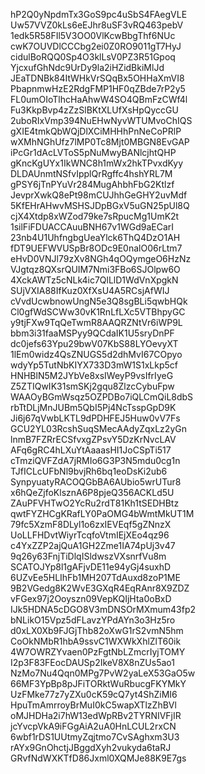 hP2Q0yNpdmTx3GoS9pc4uSbS4FAegVLE
Uw57VVZ0kLs6eEJhr8uSF3vRQ463pebV
1edk5R58FIl5V3OO0VlKcwBbgThf6NUc
cwK7OUVDlCCCbg2ei0Z0RO9011gT7HyJ
cidulBoRQQ0Sp4O3klLsV0PZ3R51Gpoq
YjcxufGhNdc9UrDy9la2iHZidBkiMlJd
JEaTDNBk84ItWHkVrSQqBx5OHHaXmVI8
PbapnmwHzE2RdgFMP1HF0qZBde7rP2y5
FL0umOIoTlhcHaAhwW4SO4QBmFzCWf4l
Fu3KkpBvp4zZzSlBKtXLUfXsHpQyccGU
2uboRIxVmp394NuEHwNyvWTUMvoChIQS
gXIE4tmkQbWQjDlXCiMHHhPnNeCoPRlP
wXMhNGhUfz7lMP0Tc8Mjt0MBGN8EvGAP
iPcGr1dAcLVToS5pNuMwyBANlcjhtQHP
gKncKgUYx1IkWNC8h1mWx2hkTPvxdKyy
DLDAUnmtNSfvIpplQrRgffc4hshYRL7M
gPSY6jTnPYuVr284MugAhbhFbG2Ktlzf
JevprXwkQ8ePt98mCUJhhGeGHY2uvMdf
5KfEHrAHwvMSHSJDpBGxV5uGN25pUl8Q
cjX4Xtdp8xWZod79ke7sRpucMg1UmK2t
1silFiFDUACCAuuBNH67v1WGd9aECarI
23nb4U1UhfngbgUeaYlck6ThQ4DzO1AH
fDT9UEFWVUSpBr8ODc9E0nalO06rLtm7
eHvD0VNJl79zXv8NGh4qOQymgeO6HzNz
VJgtqz8QXsrQUIM7Nmi3FBo6SJOlpw6O
4XckAWTz5cNLk4ic7QlLlD1WdVnXpgkN
SUjVXIA88IfKuz0XfXsU4A5RCsjAfWIJ
cVvdUcwbnowUngN5e3Q8sgBLi5qwbHQk
Cl0gfWdSCWw30vK1RnLfLXc5VTBhpyGC
y9tjFXw9TqQeTwmR8AAQRZNtVr6iWP9L
bbm3i31faaMSPyy9QCdaIK1U5sryDnPF
dc0jefs63Ypu29bwV07KbS88LYOevyXT
1lEm0widz4QsZNUGS5d2dhMvI67COpyo
wdyYp5TutNbKIYX733D3mW1S1xLkp5cf
HNHBlN5M2JYbVe8xsIWeyP9vsIfrIyeG
Z5ZTIQwIK31smSKj2gqu8ZlzcCybuFpw
WAAOyBGmWsqz5OZPDBo7iQLCmQiL8dbS
rbTtDLjMnJUBm5QbI5Pj4NcTsspGpD9K
Ji6j67qVwbLKTL9dPDHFEJ5Huw0vV7Fs
GCU2YL03RcshSuqSMecAAdyZqxLz2yGn
lnmB7FZRrECSfvxgZPsvY5DzKrNvcLAV
AFq6gRC4hLXuYtAaaasHI1JoCSpTi517
cTmziQVFZdA7jRMIo6G3P3N5mdu0cg1n
TJfICLcUFbNl9bvjRh6bq1eoDsKi2ub6
SynpyuatyRACOQGbBA6AUbio5wrUTur8
x6hQeZjfoKlsznA6P8pjeQ356ACKLd5U
ZAuPFVHTwO2YcRu2rdT81Kh1tSEDHBtz
qwtFYZHCgKRafLY0PaOMG4bWmtMkUT1M
79fc5XzmF8DLyl1o6zxIEVEqf5gZNnzX
UoLLFHDvtWiyrTcqfoVtmIEjXEo4qz96
c4YxZZP2ajQuA1GH2Zme1IA74pUj3v47
9q26y63FnjTiDlqISldwszVXsnrfVu8m
SCATOJYp8l1gAFjvDE11e94yGj4suxhD
6UZvEe5HLIhFb1MH207TdAuxd8zoP1ME
9B2VGedg8K2WvE3GXqR4EqRAnr8X9ZDZ
vFGex97j2Ooyszn09VepKQIjHta0oBxD
IJk5HDNA5cDGO8V3mDNSOrMXmum43fp2
bNLikO15Vpz5dFLavzYPdAYn3o3Hz5ro
d0xLX0Xb9FJGjThb82oXwG1rS2vmN5hm
CoOkNMbR1hbA9ssvC1WXWkXhlZlT60ik
4W7OWRZYvaen0PzFgtNbLZmcrIyjTOMY
I2p3F83FEocDAUSp2IkeV8X8nZUs5ao1
NzMo7Nu4Qqn0MPg7PvW2yaLeX53GaO5w
66MF3YpBp8pJFiTORktWuRbucgFKYMkY
UzFMke77z7yZXu0cK59cQ7yt4ShZiMI6
HpuTmAmrroyBrMuI0kC5wapXTlzZhBVl
oMJHDHa2i7hW13edWpRBv2TYRNIVFjIR
jcYvcpVkA9iFGgAiA2uA0HnLCUL2rxCN
6wbf1rDS1UUtmyZqjtmo7CvSAghxm3U3
rAYx9GnOhctjJBggdXyh2vukyda6taRJ
GRvfNdWXKTfD86Jxml0XQMJe88K9E7gs
